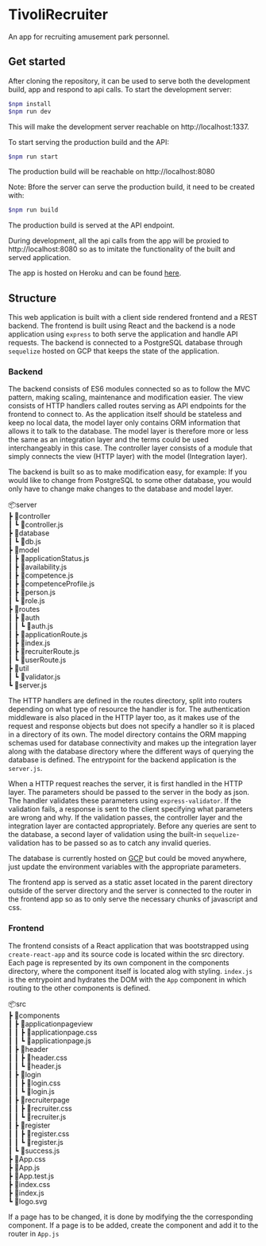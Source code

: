 # TivoliRecruiter

An app for recruiting amusement park personnel.

## Get started

After cloning the repository, it can be used to serve both the development build, app and respond to
api calls. To start the development server:

```bash
$npm install
$npm run dev
```
This will make the development server reachable on http://localhost:1337. 

To start serving the production build and the API:
```bash
$npm run start
```
The production build will be reachable on http://localhost:8080

Note: Bfore the server can serve the production build, it need to be created with:

```bash
$npm run build
```

The production build is served at the API endpoint.

During development, all the api calls from the app will be proxied to http://localhost:8080 so as to imitate the functionality of the built  and served application.

The app is hosted on Heroku and can be found [here](https://recruiter-of-bots.herokuapp.com/).

## Structure

This web application is built with a client side rendered frontend and a REST backend. The frontend is built using React and the backend is a node application using `express` to both serve the application and handle API requests. The backend is connected to a PostgreSQL database through `sequelize` hosted on GCP that keeps the state of the application.

### Backend
The backend consists of ES6 modules connected so as to follow the MVC pattern, making scaling, maintenance and modification easier. The view consists of HTTP handlers called routes serving as API endpoints for the frontend to connect to. As the application itself should be stateless and keep no local data, the model layer only contains ORM information that allows it to talk to the database. The model layer is therefore more or less the same as an integration layer and the terms could be used interchangeably in this case. The controller layer consists of a module that simply connects the view (HTTP layer) with the model (Integration layer). 

The backend is built so as to make modification easy, for example: If you would like to change from PostgreSQL to some other database, you would only have to change make changes to the database and model layer. 

📦server  
 ┣ 📂controller  
 ┃ ┗ 📜controller.js  
 ┣ 📂database  
 ┃ ┗ 📜db.js  
 ┣ 📂model  
 ┃ ┣ 📜applicationStatus.js  
 ┃ ┣ 📜availability.js  
 ┃ ┣ 📜competence.js  
 ┃ ┣ 📜competenceProfile.js  
 ┃ ┣ 📜person.js  
 ┃ ┗ 📜role.js  
 ┣ 📂routes  
 ┃ ┣ 📂auth  
 ┃ ┃ ┗ 📜auth.js  
 ┃ ┣ 📜applicationRoute.js  
 ┃ ┣ 📜index.js  
 ┃ ┣ 📜recruiterRoute.js  
 ┃ ┗ 📜userRoute.js  
 ┣ 📂util  
 ┃ ┗ 📜validator.js  
 ┗ 📜server.js  

 The HTTP handlers are defined in the routes directory, split into routers depending on what type of resource the handler is for. The authentication middleware is also placed in the HTTP layer too, as it makes use of the request and response objects but does not specify a handler so it is placed in a directory of its own. The model directory contains the ORM mapping schemas used for database connectivity and makes up the integration layer along with the database directory where the different ways of querying the database is defined. The entrypoint for the backend application is the `server.js`. 

 When a HTTP request reaches the server, it is first handled in the HTTP layer. The parameters should be passed to the server in the body as json. The handler validates these parameters using `express-validator`. If the validation fails, a response is sent to the client specifying what parameters are wrong and why. If the validation passes, the controller layer and the integration layer are contacted appropriately. Before any queries are sent to the database, a second layer of validation using the built-in `sequelize`-validation has to be passed so as to catch any invalid queries.

 The database is currently hosted on [GCP](https://cloud.google.com/) but could be moved anywhere, just update the environment variables with the appropriate parameters.

  The frontend app is served as a static asset located in the parent directory outside of the server directory and the server is connected to the router in the frontend app so as to only serve the necessary chunks of javascript and css. 

  ### Frontend

The frontend consists of a React application that was bootstrapped using `create-react-app` and its source code is located within the src directory. Each page is represented by its own component in the components directory, where the component itself is located alog with styling. `index.js` is the entrypoint and hydrates the DOM with the `App` component in which routing to the other components is defined.

📦src  
 ┣ 📂components    
 ┃ ┣ 📂applicationpageview  
 ┃ ┃ ┣ 📜applicationpage.css  
 ┃ ┃ ┗ 📜applicationpage.js  
 ┃ ┣ 📂header  
 ┃ ┃ ┣ 📜header.css  
 ┃ ┃ ┗ 📜header.js  
 ┃ ┣ 📂login  
 ┃ ┃ ┣ 📜login.css  
 ┃ ┃ ┗ 📜login.js  
 ┃ ┣ 📂recruiterpage  
 ┃ ┃ ┣ 📜recruiter.css  
 ┃ ┃ ┗ 📜recruiter.js  
 ┃ ┣ 📂register  
 ┃ ┃ ┣ 📜register.css  
 ┃ ┃ ┗ 📜register.js  
 ┃ ┗ 📜success.js  
 ┣ 📜App.css  
 ┣ 📜App.js  
 ┣ 📜App.test.js  
 ┣ 📜index.css  
 ┣ 📜index.js    
 ┗ 📜logo.svg

If a page has to be changed, it is done by modifying the the corresponding component. If a page is to be added, create the component and add it to the router in `App.js`